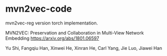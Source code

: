 # mvn2vec-code

mvn2vec-reg version torch implementation.

MVN2VEC: Preservation and Collaboration in Multi-View Network Embedding https://arxiv.org/abs/1801.06597

Yu Shi, Fangqiu Han, Xinwei He, Xinran He, Carl Yang, Jie Luo, Jiawei Han
